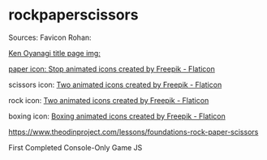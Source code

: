 # rockpaperscissors

Sources:
Favicon Rohan: <a href="https://custom-cursor.com/en/collection/jojos-bizarre-adventure/jba-rohan-kishibe-pen">

Ken Oyanagi title page img: <a href="https://villains.fandom.com/wiki/Ken_Oyanagi">

paper icon: <a href="https://www.flaticon.com/free-animated-icons/stop" title="stop animated icons">Stop animated icons created by Freepik - Flaticon</a>

scissors icon: <a href="https://www.flaticon.com/free-animated-icons/two" title="two animated icons">Two animated icons created by Freepik - Flaticon</a>

rock icon: <a href="https://www.flaticon.com/free-animated-icons/two" title="two animated icons">Two animated icons created by Freepik - Flaticon</a>

boxing icon: <a href="https://www.flaticon.com/free-animated-icons/boxing" title="boxing animated icons">Boxing animated icons created by Freepik - Flaticon</a>





https://www.theodinproject.com/lessons/foundations-rock-paper-scissors


First Completed Console-Only Game JS
<script>

        function computerPlay() {
            let computerNum = Math.floor(Math.random() * 3);

            if (computerNum == 0) {
              return "Rock"
            } else if (computerNum == 1) {
              return "Paper"
            } else if (computerNum == 2) {
              return "Scissors"
            } else {
                return "Falty";
            }
        }

        // playerSelection takes user input case-insensitive
        
        function playRound(playerSelection, computerSelection) {
            let lowerPlayerSelection = playerSelection.toLowerCase()

            if (lowerPlayerSelection == computerSelection.toLowerCase()) {
                return "You tie!";

            } else if (lowerPlayerSelection == "rock") {
                if (computerSelection == "Paper") {
                    return "Comptuer wins!";
                } else if (computerSelection == "Scissors") {
                    return "Player wins!";
                }

            } else if (lowerPlayerSelection == "paper") {
                if (computerSelection == "Rock") {
                    return "Comptuer wins!";
                } else if (computerSelection == "Scissors") {
                    return "Player wins!";
                }

            } else if (lowerPlayerSelection == "scissors") {
                if (computerSelection == "Rock") {''
                    return "Comptuer wins!";
                } else if (computerSelection == "Paper") {
                    return "Player wins!";
                }

            } else {
                return "falty";
            }
        }



        // Play 1 round
        // if "Player wins!" => playerScore++; 
        // else if "Comptuer wins!" => computerScore++; 
        // else "You tie!" => run playRound again
        // times 5
        // if playerScore > computerScore, return "You won the game!"
        // else "You lost the game..."

        function game() {
            let playerScore, computerScore, winner;
            let computerSelection, playerSelection;
            playerScore = 0;
            computerScore = 0;
            
            for (let i = 0; i < 5; i++) {
                
                playerSelection = prompt("Rock, Paper, or Scissors?", "");
                computerSelection = computerPlay();
                console.log(playerSelection);
                console.log(computerSelection);

                winner = playRound(playerSelection, computerSelection);
                console.log(winner);

                if (winner === "Player wins!") {
                    playerScore++;
                } else if (winner === "Comptuer wins!") {
                    computerScore++;
                } else { 
                    playRound(playerSelection, computerSelection);
                }

                console.log(playerScore);
                console.log(computerScore);
            }

            if (playerScore > computerScore) {
                return "You won the game!"
            } else if (playerScore == computerScore) {
                return "You tied."
            } else if (playerScore < computerScore) {
                return "You lost the game...";
            } else {
              return "Falty";
            }
        }

        console.log(game());

    </script>
